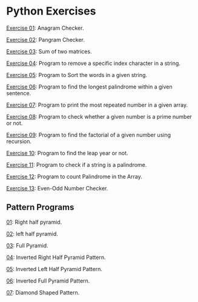# Python Exercises

[Exercise 01](https://github.com/SharathM18/Python-Exercises/blob/91012c814dc331933296571179a35c278b1c9c6b/01.py): Anagram Checker.

[Exercise 02](): Pangram Checker.

[Exercise 03](https://github.com/SharathM18/Python-Exercises/blob/8a93ead52a139550b633f82d1d1296244d26b23f/03.py): Sum of two matrices.

[Exercise 04](https://github.com/SharathM18/Python-Exercises/blob/2fcdbc8d22d0d77c32d75e88f48b6d27a14b2bd3/04.py): Program to remove a specific index character in a string.

[Exercise 05](https://github.com/SharathM18/Python-Exercises/blob/0d1dfd7f9d13c7715800b30845f807a6dc78e6c1/05.py): Program to Sort the words in a given string.

[Exercise 06](https://github.com/SharathM18/Python-Exercises/blob/466c7d874e06132053bd3c36c50c89b17d617b5d/06.py): Program to find the longest palindrome within a given sentence.

[Exercise 07](https://github.com/SharathM18/Python-Exercises/blob/052f152896ee90ba6beb4079c55895e24173553a/07.py): Program to print the most repeated number in a given array.

[Exercise 08](https://github.com/SharathM18/Python-Exercises/blob/9cc8db9b728d7583ac3889df63ccd72485edf29b/08.py): Program to check whether a given number is a prime number or not.

[Exercise 09](https://github.com/SharathM18/Python-Exercises/blob/7df0549186de84707700be7f39a0889e36e2191b/09.py): Program to find the factorial of a given number using recursion.

[Exercise 10](https://github.com/SharathM18/Python-Exercises/blob/1d5c0e04d17a99270250b5250ab08f6e6019f59a/10.py): Program to find the leap year or not.

[Exercise 11](https://github.com/SharathM18/Python-Exercises/blob/70202cbcafcad4578dcfab0d8bcc7bab34b8e2d8/11.py): Program to check if a string is a palindrome.

[Exercise 12](https://github.com/SharathM18/Python-Exercises/blob/42b0858af4d64f366e8565af1cf0690f1c88ea29/12.py): Program to count Palindrome in the Array.

[Exercise 13](https://github.com/SharathM18/Python-Exercises/blob/25e27b9e3c2683858e52d75ce870913f1bc9b4cc/13.py): Even-Odd Number Checker.

## Pattern Programs

[01](https://github.com/SharathM18/Python-Exercises/blob/14d6b7311793986d99ca14456c950e097e06c310/pattern_programs/01.py): Right half pyramid.

[02](https://github.com/SharathM18/Python-Exercises/blob/ba664176ecb1d83cc0b8f32d6d8d8546b8132516/pattern_programs/02.py): left half pyramid.

[03](https://github.com/SharathM18/Python-Exercises/blob/f6eb9e097f79a0aa52d56895828ee72149805725/pattern_programs/03.py): Full Pyramid.

[04](https://github.com/SharathM18/Python-Exercises/blob/b1ed8f530bd263f7d634ff162feb5cf69ba45656/pattern_programs/04.py): Inverted Right Half Pyramid Pattern.

[05](https://github.com/SharathM18/Python-Exercises/blob/156a4e4c98e4c1a145a9c9173de360cb92805891/pattern_programs/05.py): Inverted Left Half Pyramid Pattern.

[06](https://github.com/SharathM18/Python-Exercises/blob/4e2704c4cdbdd79756a342dde2af1786fbc1139e/pattern_programs/06.py): Inverted Full Pyramid Pattern.

[07](https://github.com/SharathM18/Python-Exercises/blob/35c2626e8d017f6cfd650efc689f67b4ba271d98/pattern_programs/07.py): Diamond Shaped Pattern.

